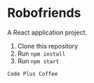 # Robofriends

A React application project.

1. Clone this repository
2. Run `npm install`
3. Run `npm start`

`Code Plus Coffee`
